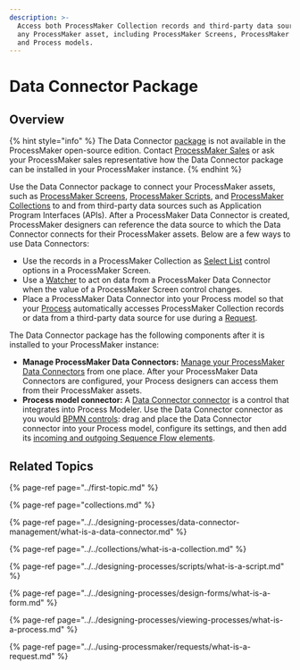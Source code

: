 ```yaml
---
description: >-
  Access both ProcessMaker Collection records and third-party data sources from
  any ProcessMaker asset, including ProcessMaker Screens, ProcessMaker Scripts,
  and Process models.
---
```


# Data Connector Package

## Overview

{% hint style="info" %}
The Data Connector [package](../first-topic.md) is not available in the ProcessMaker open-source edition. Contact [ProcessMaker Sales](https://www.processmaker.com/contact/) or ask your ProcessMaker sales representative how the Data Connector package can be installed in your ProcessMaker instance.
{% endhint %}

Use the Data Connector package to connect your ProcessMaker assets, such as [ProcessMaker Screens](../../designing-processes/design-forms/what-is-a-form.md), [ProcessMaker Scripts](../../designing-processes/scripts/what-is-a-script.md), and [ProcessMaker Collections](../../collections/what-is-a-collection.md) to and from third-party data sources such as Application Program Interfaces \(APIs\). After a ProcessMaker Data Connector is created, ProcessMaker designers can reference the data source to which the Data Connector connects for their ProcessMaker assets. Below are a few ways to use Data Connectors:

* Use the records in a ProcessMaker Collection as [Select List](../../designing-processes/design-forms/screens-builder/control-descriptions/select-list-control-settings.md) control options in a ProcessMaker Screen.
* Use a [Watcher](../../designing-processes/design-forms/screens-builder/manage-watchers/what-is-a-watcher.md) to act on data from a ProcessMaker Data Connector when the value of a ProcessMaker Screen control changes.
* Place a ProcessMaker Data Connector into your Process model so that your [Process](../../designing-processes/viewing-processes/what-is-a-process.md) automatically accesses ProcessMaker Collection records or data from a third-party data source for use during a [Request](../../using-processmaker/requests/what-is-a-request.md).

The Data Connector package has the following components after it is installed to your ProcessMaker instance:

* **Manage ProcessMaker Data Connectors:** [Manage your ProcessMaker Data Connectors](../../designing-processes/data-connector-management/manage-data-connectors/) from one place. After your ProcessMaker Data Connectors are configured, your Process designers can access them from their ProcessMaker assets.
* **Process model connector:** A [Data Connector connector](../../designing-processes/process-design/model-processes-using-connectors/available-connectors-from-processmaker/data-connector-connector.md) is a control that integrates into Process Modeler. Use the Data Connector connector as you would [BPMN controls](../../designing-processes/process-design/model-your-process/): drag and place the Data Connector connector into your Process model, configure its settings, and then add its [incoming and outgoing Sequence Flow elements](../../designing-processes/process-design/model-your-process/the-quick-toolbar.md).

## Related Topics

{% page-ref page="../first-topic.md" %}

{% page-ref page="collections.md" %}

{% page-ref page="../../designing-processes/data-connector-management/what-is-a-data-connector.md" %}

{% page-ref page="../../collections/what-is-a-collection.md" %}

{% page-ref page="../../designing-processes/scripts/what-is-a-script.md" %}

{% page-ref page="../../designing-processes/design-forms/what-is-a-form.md" %}

{% page-ref page="../../designing-processes/viewing-processes/what-is-a-process.md" %}

{% page-ref page="../../using-processmaker/requests/what-is-a-request.md" %}

